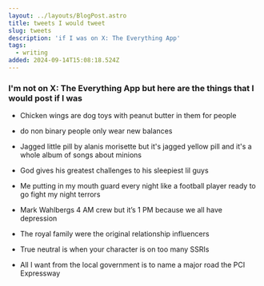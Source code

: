 ```yaml
---
layout: ../layouts/BlogPost.astro
title: tweets I would tweet
slug: tweets
description: 'if I was on X: The Everything App'
tags:
  - writing
added: 2024-09-14T15:08:18.524Z
---
```


### I'm not on X: The Everything App but here are the things that I would post if I was

* Chicken wings are dog toys with peanut butter in them for people

<!---->

* do non binary people only wear new balances

<!---->

* Jagged little pill by alanis morisette but it's jagged yellow pill and it's a whole album of songs about minions

<!---->

* God gives his greatest challenges to his sleepiest lil guys

<!---->

* Me putting in my mouth guard every night like a football player ready to go fight my night terrors

<!---->

* Mark Wahlbergs 4 AM crew but it’s 1 PM because we all have depression

<!---->

* The royal family were the original relationship influencers

<!---->

* True neutral is when your character is on too many SSRIs

<!---->

* All I want from the local government is to name a major road the PCI Expressway

<br/>

